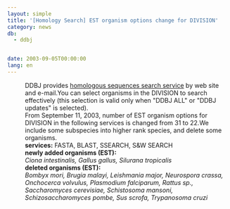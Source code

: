 ```yaml
---
layout: simple
title: '[Homology Search] EST organism options change for DIVISION'
category: news
db:
  - ddbj


date: 2003-09-05T00:00:00
lang: en
---
```


<html>
<dd>DDBJ provides <a href="/E-mail/homology.html">homologous sequences search service</a> by web site and e-mail.You can select organisms in the DIVISION to search effectively (this selection is valid only when "DDBJ ALL" or "DDBJ updates" is selected).<br>
<dd>From September 11, 2003, number of EST organism options for DIVISION in the following services is changed from 31 to 22.We include some subspecies into higher rank species, and delete some organisms.<br>
<dd><b>services:</b> FASTA, BLAST, SSEARCH, S&amp;W SEARCH<br>
<dd><b>newly added organisms (EST): </b><br><i>Ciona intestinalis, Gallus gallus, Silurana tropicalis</i><br>
<dd><b>deleted organisms (EST): </b><br><i>Bombyx mori, Brugia malayi, Leishmania major, Neurospora crassa, Onchocerca volvulus, Plasmodium falciparum, Rattus sp., Saccharomyces cerevisiae, Schistosoma mansoni, Schizosaccharomyces pombe, Sus scrofa, Trypanosoma cruzi</i></dd>
</dd>
</dd>
</dd>
</dd>
</html>
